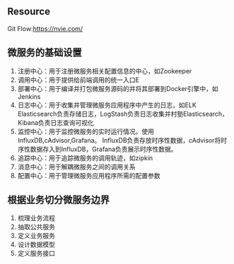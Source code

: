 ## Resource
Git Flow:https://nvie.com/


## 微服务的基础设置
1. 注册中心：用于注册微服务相关配置信息的中心，如Zookeeper
2. 调用中心：用于提供给前端调用的统一入口E
3. 部署中心：用于编译并打包微服务源码的并将其部署到Docker引擎中，如Jenkins
4. 日志中心：用于收集并管理微服务应用程序中产生的日志，如ELK
   Elasticsearch负责存储日志，LogStash负责日志收集并村塾Elasticsearch，Kibana负责日志查询可视化
5. 监控中心：用于监控微服务的实时运行情况。使用InfluxDB,cAdvisor,Grafana。
   InfluxDB负责存放时序性数据，cAdvisor将时序性数据存入到InfluxDB，Grafana负责展示时序性数据。
6. 追踪中心：用于追踪微服务的调用轨迹，如zipkin
7. 消息中心：用于解耦微服务之间的调用关系
8. 配置中心：用于管理微服务应用程序所需的配置参数

## 根据业务切分微服务边界
1. 梳理业务流程
2. 抽取公共服务
3. 定义业务服务
4. 设计数据模型
5. 定义服务接口